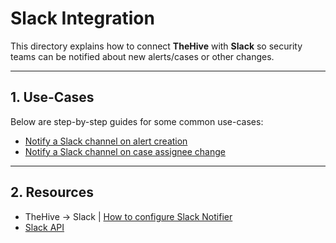 # Slack Integration

This directory explains how to connect **TheHive** with **Slack** so security teams
can be notified about new alerts/cases or other changes.

---

## 1. Use-Cases

Below are step-by-step guides for some common use-cases:

* [Notify a Slack channel on alert creation](use-cases/slack-notifier-alert-creation.md)
* [Notify a Slack channel on case assignee change](use-cases/slack-case-assignee-change.md)

---

## 2. Resources

* TheHive → Slack | [How to configure Slack Notifier](https://docs.strangebee.com/thehive/user-guides/organization/configure-organization/manage-notifications/notifiers/slack/)
* [Slack API](https://api.slack.com/)
